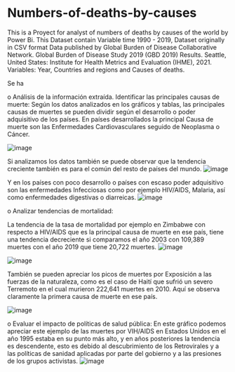 # Numbers-of-deaths-by-causes
This is a Proyect for analyst of numbers of deaths by causes of the world by Power Bi.
This Dataset contain Variable time 1990 - 2019, Dataset originally in CSV format
Data published by	Global Burden of Disease Collaborative Network. Global Burden of Disease Study 2019 (GBD 2019) Results. Seattle, United States: Institute for Health Metrics and Evaluation (IHME), 2021.
Variables: Year, Countries and regions and Causes of deaths.

Se ha 

o	Análisis de la información extraída.
Identificar las principales causas de muerte: 
Según los datos analizados en los gráficos y tablas, las principales causas de muertes se pueden dividir según el desarrollo o poder adquisitivo de los países.
En países desarrollados la principal Causa de muerte son las Enfermedades Cardiovasculares seguido de Neoplasma o Cáncer. 
 
![image](https://github.com/jettkike/Numbers-of-deaths-by-causes/assets/133718946/ac620dec-a942-4caf-93fc-d65d8d832763)


Si analizamos los datos también se puede observar que la tendencia creciente también es para el común del resto de países del mundo.
 ![image](https://github.com/jettkike/Numbers-of-deaths-by-causes/assets/133718946/97fc4ac2-a168-4fee-bad6-cff7f08a74c6)

Y en los países con poco desarrollo o países con escaso poder adquisitivo son las enfermedades Infecciosas como por ejemplo HIV/AIDS, Malaria, así como enfermedades digestivas o diarreicas.
![image](https://github.com/jettkike/Numbers-of-deaths-by-causes/assets/133718946/af273db4-80ff-4b22-a01c-4ad7c8c175a0)

 
o	Analizar tendencias de mortalidad: 

La tendencia de la tasa de mortalidad por ejemplo en Zimbabwe con respecto a HIV/AIDS que es la principal causa de muerte en ese país, tiene una tendencia decreciente si comparamos el año 2003 con 109,389 muertes con el año 2019 que tiene 20,722 muertes.
![image](https://github.com/jettkike/Numbers-of-deaths-by-causes/assets/133718946/de843f81-51ba-40e1-ad71-35236cecb2f2)

 ![image](https://github.com/jettkike/Numbers-of-deaths-by-causes/assets/133718946/fd1abf89-275b-4f64-b679-2e880913f67a)


También se pueden apreciar los picos de muertes por Exposición a las fuerzas de la naturaleza, como es el caso de Haití que sufrió un severo Terremoto en el cual murieron 222,641 muertes en 2010. Aquí se observa claramente la primera causa de muerte en ese país.

![image](https://github.com/jettkike/Numbers-of-deaths-by-causes/assets/133718946/08dca6da-87fe-4714-89ab-fdce5ea1480c)


o	Evaluar el impacto de políticas de salud pública: 
En este gráfico podemos apreciar este ejemplo de las muertes por VIH/AIDS en Estados Unidos en el año 1995 estaba en su punto más alto, y en años posteriores la tendencia es descendente, esto es debido al descubrimiento de los Retrovirales y a las políticas de sanidad aplicadas por parte del gobierno y a las presiones de los grupos activistas.
![image](https://github.com/jettkike/Numbers-of-deaths-by-causes/assets/133718946/f4f1eda2-4ef1-4371-bd6f-3a0a660ff050)

 
